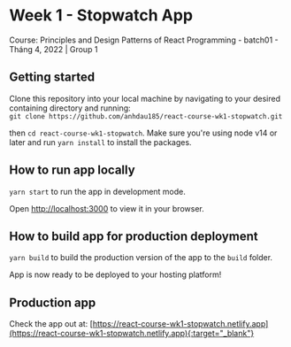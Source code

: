 # Week 1 - Stopwatch App

Course: Principles and Design Patterns of React Programming - batch01 - Tháng 4, 2022 | Group 1

## Getting started

Clone this repository into your local machine by navigating to your desired containing directory and running:\
`git clone https://github.com/anhdau185/react-course-wk1-stopwatch.git`

then `cd react-course-wk1-stopwatch`. Make sure you're using node v14 or later and run `yarn install` to install the packages.

## How to run app locally

`yarn start` to run the app in development mode.

Open [http://localhost:3000](http://localhost:3000) to view it in your browser.

## How to build app for production deployment

`yarn build` to build the production version of the app to the `build` folder.

App is now ready to be deployed to your hosting platform!

## Production app

Check the app out at: [https://react-course-wk1-stopwatch.netlify.app](https://react-course-wk1-stopwatch.netlify.app){:target="_blank"}
